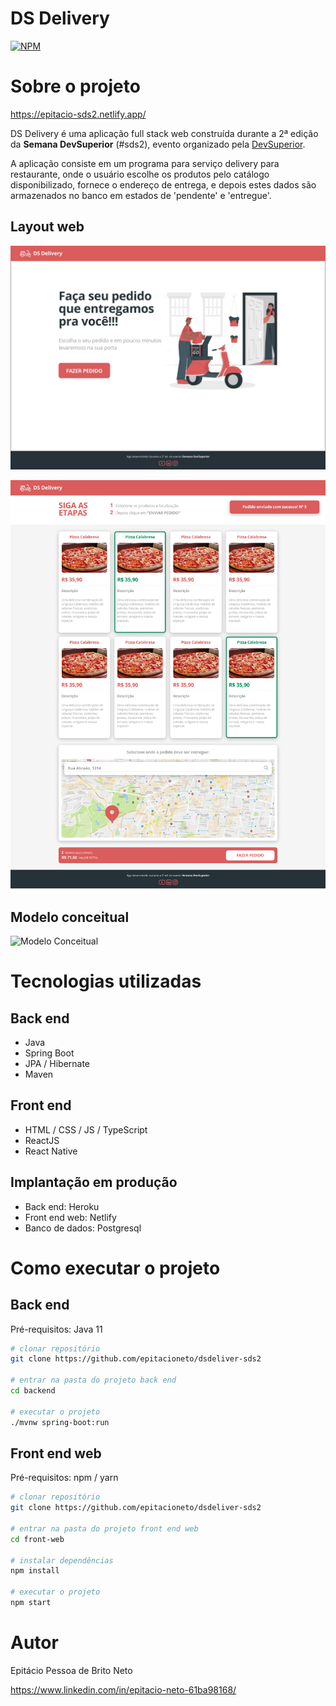 # DS Delivery
[![NPM](https://img.shields.io/badge/License-MIT-red.svg)](https://github.com/epitacioneto/dsdeliver-sds2/blob/main/LICENSE)

# Sobre o projeto

https://epitacio-sds2.netlify.app/

DS Delivery é uma aplicação full stack web construída durante a 2ª edição da **Semana DevSuperior** (#sds2), evento organizado pela [DevSuperior](https://devsuperior.com.br "Site da DevSuperior").

A aplicação consiste em um programa para serviço delivery para restaurante, onde o usuário escolhe os produtos pelo catálogo disponibilizado, fornece o endereço de entrega, e depois estes dados são armazenados no banco em estados de 'pendente' e 'entregue'.

## Layout web
![Web 1](https://github.com/epitacioneto/assets/blob/main/HOME%20DELIVERY.png)

![Web 2](https://github.com/epitacioneto/assets/blob/main/SELECIONAR%20PRODUTOS.png)

## Modelo conceitual
![Modelo Conceitual](https://github.com/devsuperior/sds2/blob/master/assets/modelo-conceitual.png)

# Tecnologias utilizadas
## Back end
- Java
- Spring Boot
- JPA / Hibernate
- Maven
## Front end
- HTML / CSS / JS / TypeScript
- ReactJS
- React Native
## Implantação em produção
- Back end: Heroku
- Front end web: Netlify
- Banco de dados: Postgresql

# Como executar o projeto

## Back end
Pré-requisitos: Java 11

```bash
# clonar repositório
git clone https://github.com/epitacioneto/dsdeliver-sds2

# entrar na pasta do projeto back end
cd backend

# executar o projeto
./mvnw spring-boot:run
```

## Front end web
Pré-requisitos: npm / yarn

```bash
# clonar repositório
git clone https://github.com/epitacioneto/dsdeliver-sds2

# entrar na pasta do projeto front end web
cd front-web

# instalar dependências
npm install

# executar o projeto
npm start
```

# Autor

Epitácio Pessoa de Brito Neto

https://www.linkedin.com/in/epitacio-neto-61ba98168/
